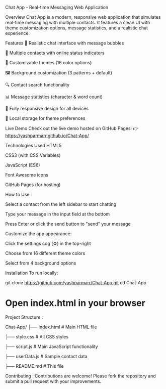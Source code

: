 Chat App - Real-time Messaging Web Application

Overview
Chat App is a modern, responsive web application that simulates real-time messaging with multiple contacts. It features a clean UI with theme customization options, message statistics, and a realistic chat experience.

Features
💬 Realistic chat interface with message bubbles

👥 Multiple contacts with online status indicators

🎨 Customizable themes (16 color options)

🖼️ Background customization (3 patterns + default)

🔍 Contact search functionality

📊 Message statistics (character & word count)

📱 Fully responsive design for all devices

💾 Local storage for theme preferences

Live Demo
Check out the live demo hosted on GitHub Pages:
👉 https://yashparmarr.github.io/Chat-App/

Technologies Used
HTML5

CSS3 (with CSS Variables)

JavaScript (ES6)

Font Awesome icons

GitHub Pages (for hosting)

How to Use : 

Select a contact from the left sidebar to start chatting

Type your message in the input field at the bottom

Press Enter or click the send button to "send" your message

Customize the app appearance:

Click the settings cog (⚙️) in the top-right

Choose from 16 different theme colors

Select from 4 background options

Installation
To run locally:

git clone https://github.com/yashparmarr/Chat-App.git
cd Chat-App
# Open index.html in your browser 

Project Structure :

Chat-App/
├── index.html          # Main HTML file

├── style.css           # All CSS styles

├── script.js           # Main JavaScript functionality

├── userData.js         # Sample contact data

├── README.md           # This file

Contributing : 
Contributions are welcome! Please fork the repository and submit a pull request with your improvements.
